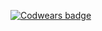 [![Codwears badge](https://www.codewars.com/users/JaneGur/badges/large)](https://www.codewars.com/users/JaneGur)
